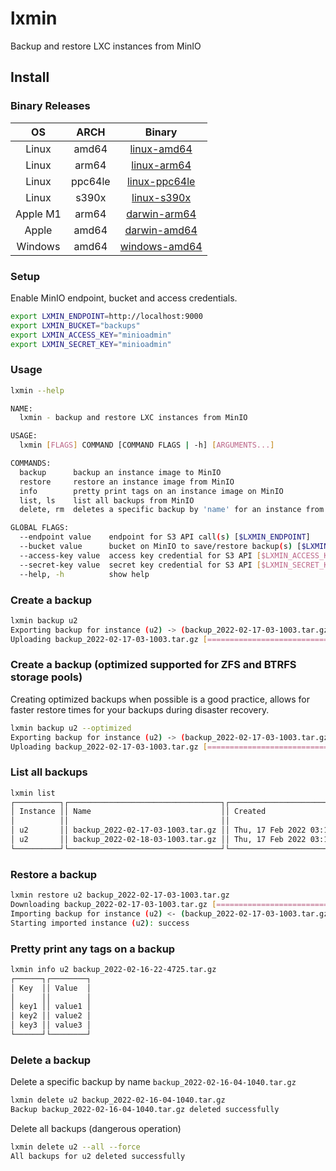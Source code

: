 # lxmin

Backup and restore LXC instances from MinIO

## Install

### Binary Releases

| OS       | ARCH    | Binary                                                                                       |
|:--------:|:-------:|:--------------------------------------------------------------------------------------------:|
| Linux    | amd64   | [linux-amd64](https://github.com/minio/lxmin/releases/latest/download/lxmin-linux-amd64)         |
| Linux    | arm64   | [linux-arm64](https://github.com/minio/lxmin/releases/latest/download/lxmin-linux-arm64)         |
| Linux    | ppc64le | [linux-ppc64le](https://github.com/minio/lxmin/releases/latest/download/lxmin-linux-ppc64le)     |
| Linux    | s390x   | [linux-s390x](https://github.com/minio/lxmin/releases/latest/download/lxmin-linux-s390x)         |
| Apple M1 | arm64   | [darwin-arm64](https://github.com/minio/lxmin/releases/latest/download/lxmin-darwin-arm64)       |
| Apple    | amd64   | [darwin-amd64](https://github.com/minio/lxmin/releases/latest/download/lxmin-darwin-amd64)       |
| Windows  | amd64   | [windows-amd64](https://github.com/minio/lxmin/releases/latest/download/lxmin-windows-amd64.exe) |

### Setup

Enable MinIO endpoint, bucket and access credentials.

```sh
export LXMIN_ENDPOINT=http://localhost:9000
export LXMIN_BUCKET="backups"
export LXMIN_ACCESS_KEY="minioadmin"
export LXMIN_SECRET_KEY="minioadmin"
```

### Usage

```sh
lxmin --help

NAME:
  lxmin - backup and restore LXC instances from MinIO

USAGE:
  lxmin [FLAGS] COMMAND [COMMAND FLAGS | -h] [ARGUMENTS...]

COMMANDS:
  backup      backup an instance image to MinIO
  restore     restore an instance image from MinIO
  info        pretty print tags on an instance image on MinIO
  list, ls    list all backups from MinIO
  delete, rm  deletes a specific backup by 'name' for an instance from MinIO

GLOBAL FLAGS:
  --endpoint value    endpoint for S3 API call(s) [$LXMIN_ENDPOINT]
  --bucket value      bucket on MinIO to save/restore backup(s) [$LXMIN_BUCKET]
  --access-key value  access key credential for S3 API [$LXMIN_ACCESS_KEY]
  --secret-key value  secret key credential for S3 API [$LXMIN_SECRET_KEY]
  --help, -h          show help
```

### Create a backup

```sh
lxmin backup u2
Exporting backup for instance (u2) -> (backup_2022-02-17-03-1003.tar.gz): success
Uploading backup_2022-02-17-03-1003.tar.gz [======================================================================================] 95.70 MiB/s
```

### Create a backup (optimized supported for ZFS and BTRFS storage pools)

Creating optimized backups when possible is a good practice, allows for faster restore times for your backups during disaster recovery.

```sh
lxmin backup u2 --optimized
Exporting backup for instance (u2) -> (backup_2022-02-17-03-1003.tar.gz): success
Uploading backup_2022-02-17-03-1003.tar.gz [======================================================================================] 95.70 MiB/s
```

### List all backups

```sh
lxmin list
┌──────────┐┌──────────────────────────────────┐┌───────────────────────────────┐┌─────────┐┌───────────┐
│ Instance ││ Name                             ││ Created                       ││ Size    ││ Optimized │
│          ││                                  ││                               ││         ││           │
│ u2       ││ backup_2022-02-17-03-1003.tar.gz ││ Thu, 17 Feb 2022 03:11:19 GMT ││ 889 MiB ││ ✔         │
│ u2       ││ backup_2022-02-18-03-1003.tar.gz ││ Thu, 17 Feb 2022 03:11:19 GMT ││ 889 MiB ││ ✔         │
└──────────┘└──────────────────────────────────┘└───────────────────────────────┘└─────────┘└───────────┘
```

### Restore a backup

```sh
lxmin restore u2 backup_2022-02-17-03-1003.tar.gz
Downloading backup_2022-02-17-03-1003.tar.gz [======================================================================================================================] 209.10 MiB/s
Importing backup for instance (u2) <- (backup_2022-02-17-03-1003.tar.gz): success
Starting imported instance (u2): success
```

### Pretty print any tags on a backup

```sh
lxmin info u2 backup_2022-02-16-22-4725.tar.gz
┌──────┐┌────────┐
│ Key  ││ Value  │
│      ││        │
│ key1 ││ value1 │
│ key2 ││ value2 │
│ key3 ││ value3 │
└──────┘└────────┘
```

### Delete a backup

Delete a specific backup by name `backup_2022-02-16-04-1040.tar.gz`

```sh
lxmin delete u2 backup_2022-02-16-04-1040.tar.gz
Backup backup_2022-02-16-04-1040.tar.gz deleted successfully
```

Delete all backups (dangerous operation)

```sh
lxmin delete u2 --all --force
All backups for u2 deleted successfully
```
